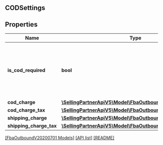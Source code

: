 ## CODSettings

## Properties

Name | Type | Description | Notes
------------ | ------------- | ------------- | -------------
**is_cod_required** | **bool** | When true, this fulfillment order requires a COD (Cash On Delivery) payment. |
**cod_charge** | [**\SellingPartnerApiV5\Model\FbaOutboundV20200701\Money**](Money.md) |  | [optional]
**cod_charge_tax** | [**\SellingPartnerApiV5\Model\FbaOutboundV20200701\Money**](Money.md) |  | [optional]
**shipping_charge** | [**\SellingPartnerApiV5\Model\FbaOutboundV20200701\Money**](Money.md) |  | [optional]
**shipping_charge_tax** | [**\SellingPartnerApiV5\Model\FbaOutboundV20200701\Money**](Money.md) |  | [optional]

[[FbaOutboundV20200701 Models]](../) [[API list]](../../Api) [[README]](../../../README.md)
